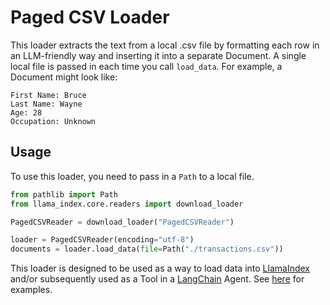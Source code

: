 # Paged CSV Loader

This loader extracts the text from a local .csv file by formatting each row in an LLM-friendly way and inserting it into a separate Document. A single local file is passed in each time you call `load_data`. For example, a Document might look like:

```
First Name: Bruce
Last Name: Wayne
Age: 28
Occupation: Unknown
```

## Usage

To use this loader, you need to pass in a `Path` to a local file.

```python
from pathlib import Path
from llama_index.core.readers import download_loader

PagedCSVReader = download_loader("PagedCSVReader")

loader = PagedCSVReader(encoding="utf-8")
documents = loader.load_data(file=Path("./transactions.csv"))
```

This loader is designed to be used as a way to load data into [LlamaIndex](https://github.com/jerryjliu/llama_index) and/or subsequently used as a Tool in a [LangChain](https://github.com/hwchase17/langchain) Agent. See [here](https://github.com/emptycrown/llama-hub/tree/main) for examples.
